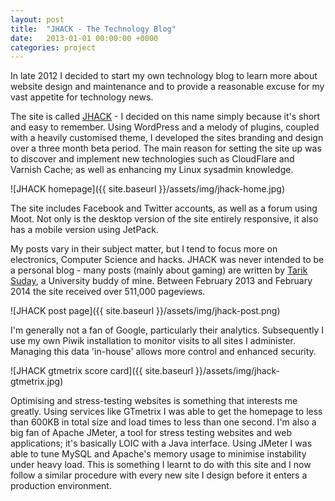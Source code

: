 ```yaml
---
layout: post
title:  "JHACK - The Technology Blog"
date:   2013-01-01 00:00:00 +0000
categories: project
---
```

In late 2012 I decided to start my own technology blog to learn more about website design and maintenance and to provide a reasonable excuse for my vast appetite for technology news.

The site is called [JHACK](http://jhack.co.uk) - I decided on this name simply because it's short and easy to remember. Using WordPress and a melody of plugins, coupled with a heavily customised theme, I developed the sites branding and design over a three month beta period. The main reason for setting the site up was to discover and implement new technologies such as CloudFlare and Varnish Cache; as well as enhancing my Linux sysadmin knowledge.

![JHACK homepage]({{ site.baseurl }}/assets/img/jhack-home.jpg)

The site includes Facebook and Twitter accounts, as well as a forum using Moot. Not only is the desktop version of the site entirely responsive, it also has a mobile version using JetPack.

My posts vary in their subject matter, but I tend to focus more on electronics, Computer Science and hacks. JHACK was never intended to be a personal blog - many posts (mainly about gaming) are written by [Tarik Suday](http://jhack.co.uk/author/tarik-suday/), a University buddy of mine.
Between February 2013 and February 2014 the site received over 511,000 pageviews.

![JHACK post page]({{ site.baseurl }}/assets/img/jhack-post.png)

I'm generally not a fan of Google, particularly their analytics. Subsequently I use my own Piwik installation to monitor visits to all sites I administer. Managing this data 'in-house' allows more control and enhanced security.

![JHACK gtmetrix score card]({{ site.baseurl }}/assets/img/jhack-gtmetrix.jpg)

Optimising and stress-testing websites is something that interests me greatly. Using services like GTmetrix I was able to get the homepage to less than 600KB in total size and load times to less than one second. I'm also a big fan of Apache JMeter, a tool for stress testing websites and web applications; it's basically LOIC with a Java interface. Using JMeter I was able to tune MySQL and Apache's memory usage to minimise instability under heavy load. This is something I learnt to do with this site and I now follow a similar procedure with every new site I design before it enters a production environment.